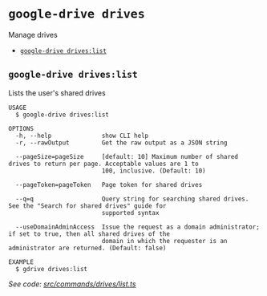 `google-drive drives`
=====================

Manage drives

* [`google-drive drives:list`](#google-drive-driveslist)

## `google-drive drives:list`

Lists the user's shared drives

```
USAGE
  $ google-drive drives:list

OPTIONS
  -h, --help              show CLI help
  -r, --rawOutput         Get the raw output as a JSON string

  --pageSize=pageSize     [default: 10] Maximum number of shared drives to return per page. Acceptable values are 1 to
                          100, inclusive. (Default: 10)

  --pageToken=pageToken   Page token for shared drives

  --q=q                   Query string for searching shared drives. See the "Search for shared drives" guide for
                          supported syntax

  --useDomainAdminAccess  Issue the request as a domain administrator; if set to true, then all shared drives of the
                          domain in which the requester is an administrator are returned. (Default: false)

EXAMPLE
  $ gdrive drives:list
```

_See code: [src/commands/drives/list.ts](https://github.com/quangvinh2080/google-drive-cli/blob/master/src/commands/drives/list.ts)_
